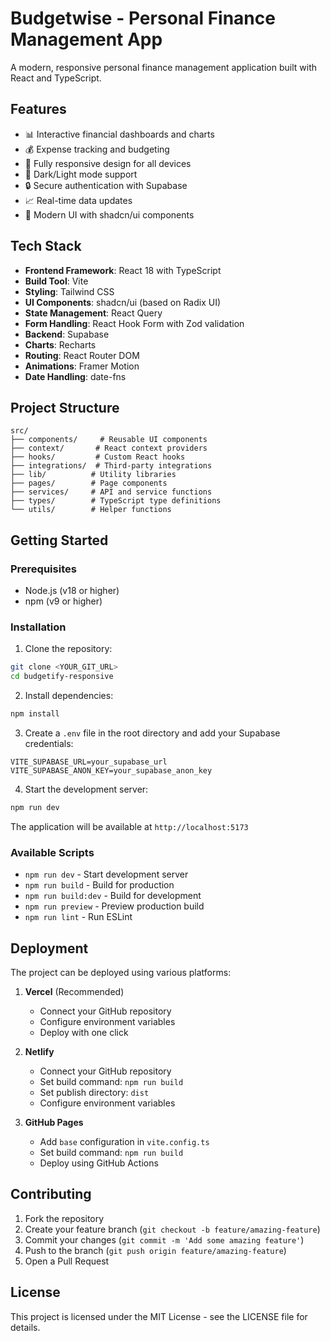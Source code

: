 # Budgetwise - Personal Finance Management App

A modern, responsive personal finance management application built with React and TypeScript.

## Features

- 📊 Interactive financial dashboards and charts
- 💰 Expense tracking and budgeting
- 📱 Fully responsive design for all devices
- 🌙 Dark/Light mode support
- 🔒 Secure authentication with Supabase
- 📈 Real-time data updates
- 🎨 Modern UI with shadcn/ui components

## Tech Stack

- **Frontend Framework**: React 18 with TypeScript
- **Build Tool**: Vite
- **Styling**: Tailwind CSS
- **UI Components**: shadcn/ui (based on Radix UI)
- **State Management**: React Query
- **Form Handling**: React Hook Form with Zod validation
- **Backend**: Supabase
- **Charts**: Recharts
- **Routing**: React Router DOM
- **Animations**: Framer Motion
- **Date Handling**: date-fns

## Project Structure

```
src/
├── components/     # Reusable UI components
├── context/       # React context providers
├── hooks/         # Custom React hooks
├── integrations/  # Third-party integrations
├── lib/          # Utility libraries
├── pages/        # Page components
├── services/     # API and service functions
├── types/        # TypeScript type definitions
└── utils/        # Helper functions
```

## Getting Started

### Prerequisites

- Node.js (v18 or higher)
- npm (v9 or higher)

### Installation

1. Clone the repository:
```bash
git clone <YOUR_GIT_URL>
cd budgetify-responsive
```

2. Install dependencies:
```bash
npm install
```

3. Create a `.env` file in the root directory and add your Supabase credentials:
```env
VITE_SUPABASE_URL=your_supabase_url
VITE_SUPABASE_ANON_KEY=your_supabase_anon_key
```

4. Start the development server:
```bash
npm run dev
```

The application will be available at `http://localhost:5173`

### Available Scripts

- `npm run dev` - Start development server
- `npm run build` - Build for production
- `npm run build:dev` - Build for development
- `npm run preview` - Preview production build
- `npm run lint` - Run ESLint

## Deployment

The project can be deployed using various platforms:

1. **Vercel** (Recommended)
   - Connect your GitHub repository
   - Configure environment variables
   - Deploy with one click

2. **Netlify**
   - Connect your GitHub repository
   - Set build command: `npm run build`
   - Set publish directory: `dist`
   - Configure environment variables

3. **GitHub Pages**
   - Add `base` configuration in `vite.config.ts`
   - Set build command: `npm run build`
   - Deploy using GitHub Actions

## Contributing

1. Fork the repository
2. Create your feature branch (`git checkout -b feature/amazing-feature`)
3. Commit your changes (`git commit -m 'Add some amazing feature'`)
4. Push to the branch (`git push origin feature/amazing-feature`)
5. Open a Pull Request

## License

This project is licensed under the MIT License - see the LICENSE file for details.
